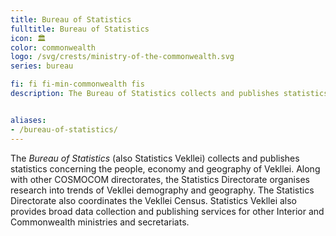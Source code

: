 ```yaml
---
title: Bureau of Statistics
fulltitle: Bureau of Statistics
icon: 🏛️
color: commonwealth
logo: /svg/crests/ministry-of-the-commonwealth.svg
series: bureau

fi: fi fi-min-commonwealth fis
description: The Bureau of Statistics collects and publishes statistics concerning the people, economy and geography of Vekllei for the Ministry of the Commonwealth.


aliases:
- /bureau-of-statistics/
---
```

The *Bureau of Statistics* (also Statistics Vekllei) collects and publishes statistics concerning the people, economy and geography of Vekllei. Along with other COSMOCOM directorates, the Statistics Directorate organises research into trends of Vekllei demography and geography. The Statistics Directorate also coordinates the Vekllei Census. Statistics Vekllei also provides broad data collection and publishing services for other Interior and Commonwealth ministries and secretariats.
